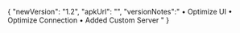 {
"newVersion": "1.2",
"apkUrl": "",
"versionNotes":"
• Optimize UI
• Optimize Connection
• Added Custom Server
"
}
